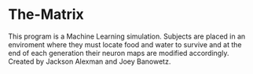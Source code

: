 # The-Matrix
This program is a Machine Learning simulation. Subjects are placed in an enviroment where they must locate food and water to survive and at the end of each generation their neuron maps are modified accordingly. Created by Jackson Alexman and Joey Banowetz.
